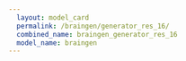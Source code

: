 ```yaml
---
  layout: model_card
  permalink: /braingen/generator_res_16/
  combined_name: braingen_generator_res_16
  model_name: braingen
---
```

  